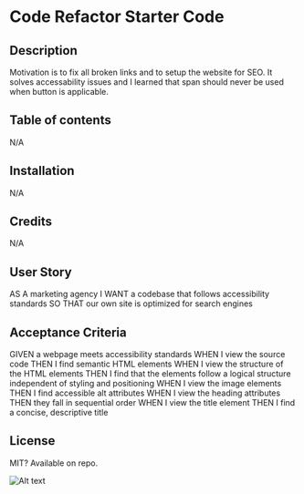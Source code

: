 # Code Refactor Starter Code

## Description
Motivation is to fix all broken links and to setup the website for SEO. It solves accessability issues and I learned that span should never be used when button is applicable.

## Table of contents
N/A

## Installation
N/A

## Credits
N/A

## User Story
AS A marketing agency
I WANT a codebase that follows accessibility standards
SO THAT our own site is optimized for search engines

## Acceptance Criteria
GIVEN a webpage meets accessibility standards
WHEN I view the source code
THEN I find semantic HTML elements
WHEN I view the structure of the HTML elements
THEN I find that the elements follow a logical structure independent of styling and positioning
WHEN I view the image elements
THEN I find accessible alt attributes
WHEN I view the heading attributes
THEN they fall in sequential order
WHEN I view the title element
THEN I find a concise, descriptive title

## License
MIT? Available on repo.

![Alt text](../../Desktop/Screen%20Shot%202023-04-06%20at%204.06.38%20PM.png)